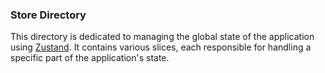 ### Store Directory

This directory is dedicated to managing the global state of the application using [Zustand](https://github.com/pmndrs/zustand). It contains various slices, each responsible for handling a specific part of the application's state.
